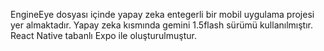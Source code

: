 EngineEye dosyası içinde yapay zeka entegerli bir mobil uygulama projesi yer almaktadır.
Yapay zeka kısmında gemini 1.5flash sürümü kullanılmıştır.
React Native tabanlı Expo ile oluşturulmuştur.
